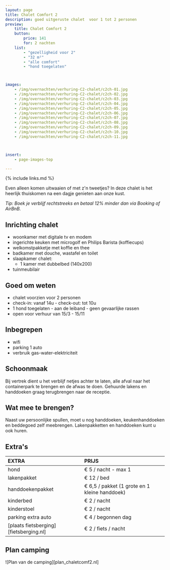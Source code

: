 ```yaml
---
layout: page
title: Chalet Comfort 2
description: goed uitgeruste chalet  voor 1 tot 2 personen
preview:
    title: Chalet Comfort 2
    button:
        price: 141
        for: 2 nachten
    list:
        - "gezelligheid voor 2"
        - "32 m²"
        - "alle comfort"
        - "hond toegelaten"



images:
    - /img/overnachten/verhuring-C2-chalet/c2ch-01.jpg
    - /img/overnachten/verhuring-C2-chalet/c2ch-02.jpg
    - /img/overnachten/verhuring-C2-chalet/c2ch-03.jpg
    - /img/overnachten/verhuring-C2-chalet/c2ch-04.jpg
    - /img/overnachten/verhuring-C2-chalet/c2ch-05.jpg
    - /img/overnachten/verhuring-C2-chalet/c2ch-06.jpg
    - /img/overnachten/verhuring-C2-chalet/c2ch-07.jpg
    - /img/overnachten/verhuring-C2-chalet/c2ch-08.jpg
    - /img/overnachten/verhuring-C2-chalet/c2ch-09.jpg
    - /img/overnachten/verhuring-C2-chalet/c2ch-10.jpg
    - /img/overnachten/verhuring-C2-chalet/c2ch-11.jpg



insert:
    - page-images-top

---
```


{% include links.md %}


Even alleen komen uitwaaien of met z'n tweetjes? In deze chalet is het heerlijk thuiskomen na een dagje genieten aan onze kust.

*Tip: Boek je verblijf rechtstreeks en betaal 12% minder dan via Booking of AirBnB.*

## Inrichting chalet

- woonkamer met digitale tv en modem
- ingerichte keuken met microgolf en Philips Barista (koffiecups)
- welkomstpakketje met koffie en thee
- badkamer met douche, wastafel en toilet
- slaapkamer chalet:
    - 1 kamer met dubbelbed (140x200)
- tuinmeubilair

## Goed om weten

- chalet voorzien voor 2 personen
- check-in: vanaf 14u - check-out: tot 10u
- 1 hond toegelaten - aan de leiband - geen gevaarlijke rassen
- open voor verhuur van 15/3 - 15/11



## Inbegrepen
- wifi
- parking 1 auto
- verbruik gas-water-elektriciteit


## Schoonmaak
Bij vertrek dient u het verblijf netjes achter te laten, alle afval naar het containerpark te brengen en de afwas te doen. Gehuurde lakens en handdoeken graag terugbrengen naar de receptie.


## Wat mee te brengen?
Naast uw persoonlijke spullen, moet u nog handdoeken, keukenhanddoeken en beddegoed zelf meebrengen.
Lakenpakketten en handdoeken kunt u ook huren.


## Extra's

EXTRA               | PRIJS
:-------------------|:-----------|
hond                | € 5 / nacht - max 1
lakenpakket         | € 12 / bed
handdoekenpakket    | € 6,5 / pakket (1 grote en 1 kleine handdoek)
kinderbed           | € 2 / nacht
kinderstoel         | € 2 / nacht
parking extra auto  | € 4 / begonnen dag
[plaats fietsberging][fietsberging.nl]| € 2 / fiets / nacht


## Plan camping

![Plan van de camping][plan_chaletcomf2.nl]
